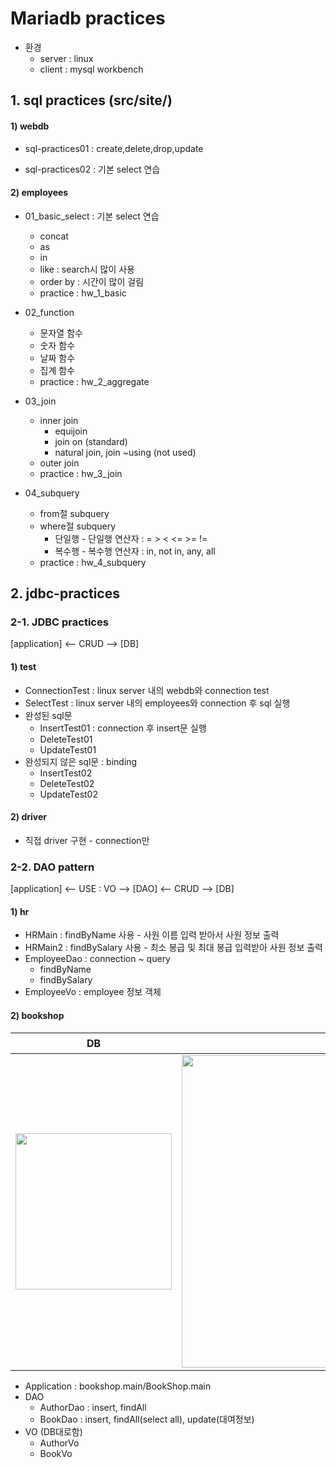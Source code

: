 # Mariadb practices

* 환경 
	* server : linux
	* client : mysql workbench

## 1. sql practices (src/site/)

#### 1) webdb

* sql-practices01 : create,delete,drop,update

* sql-practices02 : 기본 select 연습

#### 2) employees 

* 01_basic_select : 기본 select 연습

	* concat
	* as
	* in
	* like : search시 많이 사용
	* order by : 시간이 많이 걸림
	* practice : hw_1_basic
	
* 02_function

	* 문자열 함수
	* 숫자 함수
	* 날짜 함수
	* 집계 함수
	* practice : hw_2_aggregate

* 03_join

	* inner join
		* equijoin
		* join on (standard)
		* natural join, join ~using (not used)
	* outer join
	* practice : hw_3_join
	
* 04_subquery
	
	* from절 subquery
	* where절 subquery
		* 단일행 - 단일행 연산자 : = > < <= >= !=
		* 복수행 - 복수행 연산자 : in, not in, any, all
	* practice : hw_4_subquery
	
## 2. jdbc-practices

### 2-1. JDBC practices

[application] <-- CRUD --> [DB]

#### 1) test

* ConnectionTest : linux server 내의 webdb와 connection test
* SelectTest : linux server 내의 employees와 connection 후 sql 실행
* 완성된 sql문
	* InsertTest01 : connection 후 insert문 실행
	* DeleteTest01
	* UpdateTest01
* 완성되지 않은 sql문 : binding
	* InsertTest02
	* DeleteTest02
	* UpdateTest02
	
#### 2) driver

* 직접 driver 구현 - connection만

### 2-2. DAO pattern

[application] <-- USE : VO --> [DAO] <-- CRUD --> [DB]

#### 1) hr 

* HRMain  : findByName 사용 - 사원 이름 입력 받아서 사원 정보 출력
* HRMain2 : findBySalary 사용 - 최소 봉급 및 최대 봉급 입력받아 사원 정보 출력
* EmployeeDao : connection ~ query
	* findByName
	* findBySalary
* EmployeeVo : employee 정보 객체

#### 2) bookshop

|DB|결과|
|---|-----|
|<img src="https://user-images.githubusercontent.com/52481037/118934740-a54ce100-b985-11eb-9630-156d82e06eae.jpg" width="250" height="250">|<img src="https://user-images.githubusercontent.com/52481037/118942694-ee089800-b98d-11eb-97df-515f19772772.jpg" width="500" height="500">|

* Application : bookshop.main/BookShop.main
* DAO
	* AuthorDao : insert, findAll
	* BookDao : insert, findAll(select all), update(대여정보)
* VO (DB대로함)
	* AuthorVo
	* BookVo
